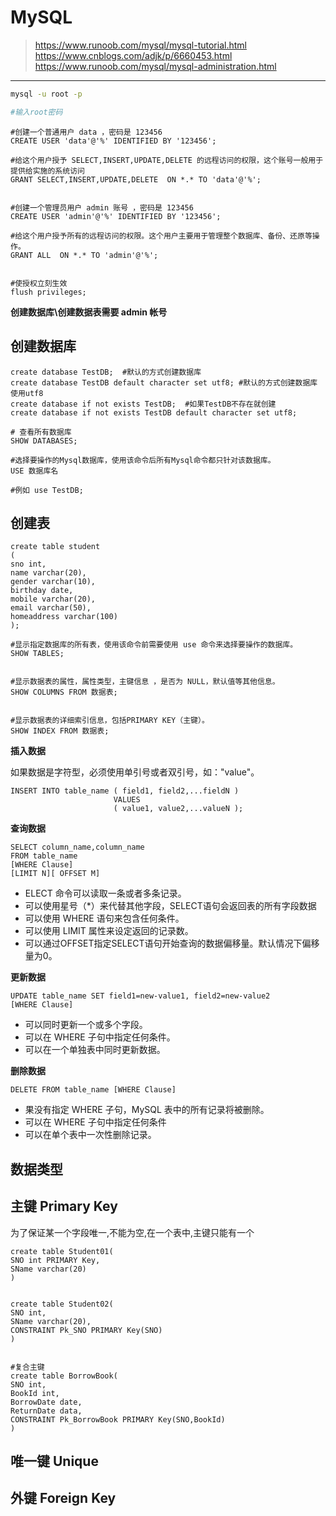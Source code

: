 <!-- mysql.md --- 
;; 
;; Description: 
;; Author: Hongyi Wu(吴鸿毅)
;; Email: wuhongyi@qq.com 
;; Created: 二 5月 14 22:24:21 2019 (+0800)
;; Last-Updated: 日 5月 19 16:18:44 2019 (+0800)
;;           By: Hongyi Wu(吴鸿毅)
;;     Update #: 11
;; URL: http://wuhongyi.cn -->

# MySQL

> https://www.runoob.com/mysql/mysql-tutorial.html   
> https://www.cnblogs.com/adjk/p/6660453.html  
> https://www.runoob.com/mysql/mysql-administration.html


----

```bash
mysql -u root -p

#输入root密码
```

```
#创建一个普通用户 data ，密码是 123456
CREATE USER 'data'@'%' IDENTIFIED BY '123456';

#给这个用户授予 SELECT,INSERT,UPDATE,DELETE 的远程访问的权限，这个账号一般用于提供给实施的系统访问
GRANT SELECT,INSERT,UPDATE,DELETE  ON *.* TO 'data'@'%';


#创建一个管理员用户 admin 账号 ，密码是 123456
CREATE USER 'admin'@'%' IDENTIFIED BY '123456';

#给这个用户授予所有的远程访问的权限。这个用户主要用于管理整个数据库、备份、还原等操作。
GRANT ALL  ON *.* TO 'admin'@'%';


#使授权立刻生效
flush privileges;
```

**创建数据库\创建数据表需要 admin 帐号**


## 创建数据库

```
create database TestDB;  #默认的方式创建数据库
create database TestDB default character set utf8; #默认的方式创建数据库 使用utf8
create database if not exists TestDB;  #如果TestDB不存在就创建
create database if not exists TestDB default character set utf8;
```


```
# 查看所有数据库
SHOW DATABASES;

#选择要操作的Mysql数据库，使用该命令后所有Mysql命令都只针对该数据库。
USE 数据库名

#例如 use TestDB;
```


## 创建表

```
create table student
(
sno int,
name varchar(20),
gender varchar(10),
birthday date,
mobile varchar(20),
email varchar(50),
homeaddress varchar(100)
);
```

```
#显示指定数据库的所有表，使用该命令前需要使用 use 命令来选择要操作的数据库。
SHOW TABLES;


#显示数据表的属性，属性类型，主键信息 ，是否为 NULL，默认值等其他信息。
SHOW COLUMNS FROM 数据表;


#显示数据表的详细索引信息，包括PRIMARY KEY（主键）。
SHOW INDEX FROM 数据表;
```

**插入数据**

如果数据是字符型，必须使用单引号或者双引号，如："value"。
```
INSERT INTO table_name ( field1, field2,...fieldN )
                       VALUES
                       ( value1, value2,...valueN );
```

**查询数据**

```
SELECT column_name,column_name
FROM table_name
[WHERE Clause]
[LIMIT N][ OFFSET M]
```

- ELECT 命令可以读取一条或者多条记录。
- 可以使用星号（*）来代替其他字段，SELECT语句会返回表的所有字段数据
- 可以使用 WHERE 语句来包含任何条件。
- 可以使用 LIMIT 属性来设定返回的记录数。
- 可以通过OFFSET指定SELECT语句开始查询的数据偏移量。默认情况下偏移量为0。

**更新数据**

```
UPDATE table_name SET field1=new-value1, field2=new-value2
[WHERE Clause]
```

- 可以同时更新一个或多个字段。
- 可以在 WHERE 子句中指定任何条件。
- 可以在一个单独表中同时更新数据。


**删除数据**

```
DELETE FROM table_name [WHERE Clause]
```

- 果没有指定 WHERE 子句，MySQL 表中的所有记录将被删除。
- 可以在 WHERE 子句中指定任何条件
- 可以在单个表中一次性删除记录。



## 数据类型


## 主键 Primary Key

为了保证某一个字段唯一,不能为空,在一个表中,主键只能有一个

```
create table Student01(
SNO int PRIMARY Key,
SName varchar(20)
)


create table Student02(
SNO int,
SName varchar(20),
CONSTRAINT Pk_SNO PRIMARY Key(SNO)
)


#复合主键
create table BorrowBook(
SNO int,
BookId int,
BorrowDate date,
ReturnDate data,
CONSTRAINT Pk_BorrowBook PRIMARY Key(SNO,BookId)
)
```

## 唯一键 Unique



## 外键 Foreign Key






























<!-- mysql.md ends here -->
